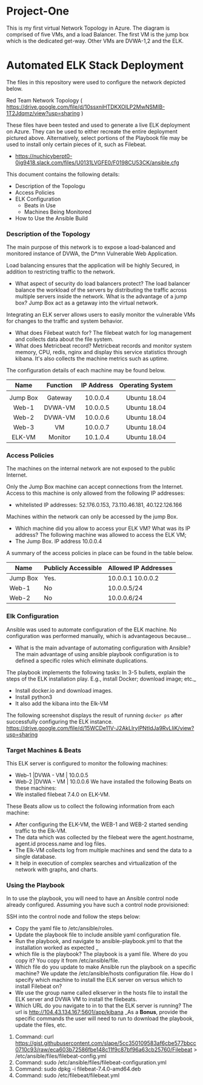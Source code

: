 # Project-One
This is my first virtual Network Topology in Azure. The diagram is comprised of five VMs, and a load Balancer. The first VM is the jump box which is the dedicated get-way. Other VMs are DVWA-1,2 and the ELK. 

# Automated ELK Stack Deployment

The files in this repository were used to configure the network depicted below.

Red Team Network Topology ( https://drive.google.com/file/d/10ssxniHTDKXOlLP2MwNSMIB-1T2Jdqmz/view?usp=sharing )

These files have been tested and used to generate a live ELK deployment on Azure. They can be used to either recreate the entire deployment pictured above. Alternatively, select portions of the Playbook file may be used to install only certain pieces of it, such as Filebeat.

  - https://nuchicyberpt0-0ig9418.slack.com/files/U0131LVGFE0/F0198CU53CK/ansible.cfg

This document contains the following details:
- Description of the Topologu
- Access Policies
- ELK Configuration
  - Beats in Use
  - Machines Being Monitored
- How to Use the Ansible Build


### Description of the Topology

The main purpose of this network is to expose a load-balanced and monitored instance of DVWA, the D*mn Vulnerable Web Application.

Load balancing ensures that the application will be highly Secured, in addition to restricting traffic to the network.
- What aspect of security do load balancers protect? The load balancer balance the workload of the servers by distributing the traffic across multiple servers inside the network. 
What is the advantage of a jump box? Jump Box act as a getaway into the virtual network.

Integrating an ELK server allows users to easily monitor the vulnerable VMs for changes to the traffic and system behavior.
 - What does Filebeat watch for? The filebeat watch for log management and collects data about the file system. 
 - What does Metricbeat record? Metricbeat records and monitor system memory, CPU, redis, nginx and display this service statistics through kibana. It's also collects the machine metrics such as uptime. 

The configuration details of each machine may be found below.


|   Name   	| Function  	| IP Address 	| Operating System 	|
|:--------:	|:---------:	|:----------:	|:----------------:	|
|          	|           	|            	|                  	|
| Jump Box 	|  Gateway  	|  10.0.0.4  	|   Ubuntu 18.04   	|
|   Web-1  	|  DVWA-VM  	|  10.0.0.5  	|   Ubuntu 18.04   	|
|   Web-2  	|  DVWA-VM   	|  10.0.0.6 	|   Ubuntu 18.04   	|
|   Web-3  	|    VM     	|  10.0.0.7  	|   Ubuntu 18.04   	|
| ELK-VM   	| Monitor   	|  10.1.0.4  	|   Ubuntu 18.04   	|

### Access Policies

The machines on the internal network are not exposed to the public Internet. 

Only the Jump Box machine can accept connections from the Internet. Access to this machine is only allowed from the following IP addresses:
- whitelisted IP addresses: 52.176.0.153, 73.110.46.181, 40.122.126.166

Machines within the network can only be accessed by the jump Box.
- Which machine did you allow to access your ELK VM? What was its IP address?
The following machine was allowed to access the ELK VM;
-  The Jump Box. IP address 10.0.0.4


A summary of the access policies in place can be found in the table below.

| Name     | Publicly Accessible | Allowed IP Addresses |
|----------|---------------------|----------------------|
| Jump Box | Yes.                | 10.0.0.1 10.0.0.2    |
| Web-1    | No                  | 10.0.0.5/24          |
| Web-2    | No                  | 10.0.0.6/24          |
 
### Elk Configuration

Ansible was used to automate configuration of the ELK machine. No configuration was performed manually, which is advantageous because...
- What is the main advantage of automating configuration with Ansible? The main advantage of using ansible playbook configuration is to defined a specific roles which eliminate duplications. 

The playbook implements the following tasks:
 In 3-5 bullets, explain the steps of the ELK installation play. E.g., install Docker; download image; etc._
- Install docker.io and download images.
- Install python3 
- It also add the kibana into the Elk-VM 

The following screenshot displays the result of running `docker ps` after successfully configuring the ELK instance.
https://drive.google.com/file/d/15WCDe11V-J2AkLlrylPNtIdJa9RvLliK/view?usp=sharing

### Target Machines & Beats
This ELK server is configured to monitor the following machines:
- Web-1    |DVWA - VM | 10.0.0.5
- Web-2    |DVWA - VM | 10.0.0.6
We have installed the following Beats on these machines:
- We installed filebeat 7.4.0 on ELK-VM. 

These Beats allow us to collect the following information from each machine:
- After configuring the ELK-VM, the WEB-1 and WEB-2 started sending traffic to the Elk-VM. 
- The data which was collected by the filebeat were the agent.hostname, agent.id process.name and log files.
- The Elk-VM collects log from multiple machines and send the data to a single database. 
- It help in execution of complex searches and virtualization of the network with graphs, and charts. 
### Using the Playbook
In  to use the playbook, you will need to have an Ansible control node already configured. Assuming you have such a control node provisioned: 

SSH into the control node and follow the steps below:
- Copy the yaml file to /etc/ansible/roles.
- Update the playbook file to include ansible yaml configuration file. 
- Run the playbook, and navigate to ansible-playbook.yml to  that the installation worked as expected
_
- which file is the playbook? The playbook is a yaml file. Where do you copy it? You copy it from /etc/ansible/file.
- Which file do you update to make Ansible run the playbook on a specific machine? We update the /etc/ansible/hosts configuration file. How do I specify which machine to install the ELK server on versus which to install Filebeat on?
- We use the group name called elkserver in the hosts file to install the ELK server and DVWA VM to install the filebeats. 
- Which URL do you navigate to in  to  that the ELK server is running? The url is http://104.43.134.167:5601/app/kibana
_As a **Bonus**, provide the specific commands the user will need to run to download the playbook, update the files, etc.
1. Command: curl https://gist.githubusercontent.com/slape/5cc350109583af6cbe577bbcc0710c93/raw/eca603b72586fbe148c11f9c87bf96a63cb25760/Filebeat > /etc/ansible/files/filebeat-config.yml
2. Command: sudo /etc/ansible/files/filebeat-configuration.yml
3. Command: sudo dpkg -i filebeat-7.4.0-amd64.deb
4. Command: sudo /etc/filebeat/filebeat.yml

